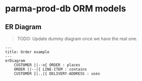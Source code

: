 # parma-prod-db ORM models

## ER Diagram

> TODO: Update dummy diagram once we have the real one.

```mermaid
---
title: Order example
---
erDiagram
    CUSTOMER ||--o{ ORDER : places
    ORDER ||--|{ LINE-ITEM : contains
    CUSTOMER }|..|{ DELIVERY-ADDRESS : uses
```
